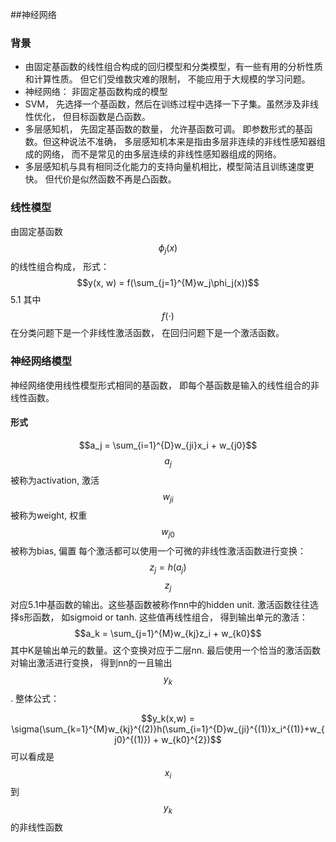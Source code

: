 ##神经网络
### 背景
- 由固定基函数的线性组合构成的回归模型和分类模型，有一些有用的分析性质和计算性质。 但它们受维数灾难的限制， 不能应用于大规模的学习问题。
- 神经网络： 非固定基函数构成的模型
- SVM， 先选择一个基函数，然后在训练过程中选择一下子集。虽然涉及非线性优化， 但目标函数是凸函数。
- 多层感知机， 先固定基函数的数量， 允许基函数可调。 即参数形式的基函数。但这种说法不准确， 多层感知机本来是指由多层非连续的非线性感知器组成的网络， 而不是常见的由多层连续的非线性感知器组成的网络。 
- 多层感知机与具有相同泛化能力的支持向量机相比，模型简洁且训练速度更快。 但代价是似然函数不再是凸函数。

### 线性模型
由固定基函数$$\phi_j(x)$$的线性组合构成， 形式：
    $$y(x, w) = f(\sum_{j=1}^{M}w_j\phi_j(x))$$  5.1
其中$$f(\cdot)$$ 在分类问题下是一个非线性激活函数， 在回归问题下是一个激活函数。

### 神经网络模型
神经网络使用线性模型形式相同的基函数， 即每个基函数是输入的线性组合的非线性函数。

#### 形式

$$a_j = \sum_{i=1}^{D}w_{ji}x_i + w_{j0}$$
$$a_j$$ 被称为activation, 激活
$$w_{ji}$$被称为weight, 权重
$$w_{j0}$$被称为bias, 偏置
每个激活都可以使用一个可微的非线性激活函数进行变换：
$$z_j = h(a_j)$$
$$z_j$$对应5.1中基函数的输出。这些基函数被称作nn中的hidden unit. 
激活函数往往选择s形函数， 如sigmoid or tanh.
这些值再线性组合， 得到输出单元的激活：
$$a_k = \sum_{j=1}^{M}w_{kj}z_i + w_{k0}$$
其中K是输出单元的数量。这个变换对应于二层nn. 最后使用一个恰当的激活函数对输出激活进行变换， 得到nn的一且输出$$y_k$$. 整体公式：

$$y_k(x,w) = \sigma(\sum_{k=1}^{M}w_{kj}^{(2)}h(\sum_{i=1}^{D}w_{ji}^{(1)}x_i^{(1)}+w_{j0}^{(1)}) + w_{k0}^{2})$$
可以看成是$${x_i}$$到$${y_k}$$的非线性函数











